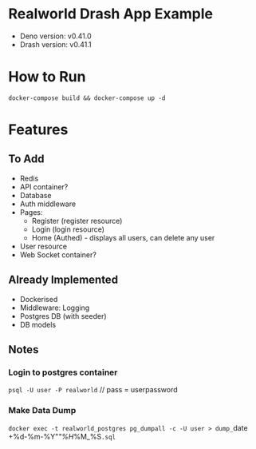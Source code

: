 # Realworld Drash App Example

* Deno version: v0.41.0
* Drash version: v0.41.1

# How to Run

`docker-compose build && docker-compose up -d`

# Features

## To Add

* Redis
* API container?
* Database
* Auth middleware
* Pages:
    * Register (register resource)
    * Login (login resource)
    * Home (Authed) - displays all users, can delete any user
* User resource
* Web Socket container?

## Already Implemented

* Dockerised
* Middleware: Logging
* Postgres DB (with seeder)
* DB models

## Notes

### Login to postgres container

`psql -U user -P realworld` // pass = userpassword

### Make Data Dump

`docker exec -t realworld_postgres pg_dumpall -c -U user > dump_`date +%d-%m-%Y"_"%H_%M_%S`.sql`